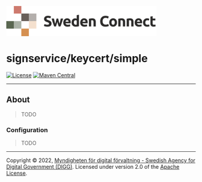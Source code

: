 ![Logo](../../docs/images/sweden-connect.png)


# signservice/keycert/simple

[![License](https://img.shields.io/badge/License-Apache%202.0-blue.svg)](https://opensource.org/licenses/Apache-2.0) [![Maven Central](https://maven-badges.herokuapp.com/maven-central/se.swedenconnect.signservice/signservice-keycert-simple/badge.svg)](https://maven-badges.herokuapp.com/maven-central/se.swedenconnect.signservice/signservice-keycert-simple)

-----

## About

> TODO

### Configuration

> TODO

-----

Copyright &copy; 2022, [Myndigheten för digital förvaltning - Swedish Agency for Digital Government (DIGG)](http://www.digg.se). Licensed under version 2.0 of the [Apache License](http://www.apache.org/licenses/LICENSE-2.0).
